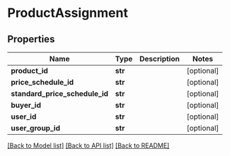 # ProductAssignment

## Properties
Name | Type | Description | Notes
------------ | ------------- | ------------- | -------------
**product_id** | **str** |  | [optional] 
**price_schedule_id** | **str** |  | [optional] 
**standard_price_schedule_id** | **str** |  | [optional] 
**buyer_id** | **str** |  | [optional] 
**user_id** | **str** |  | [optional] 
**user_group_id** | **str** |  | [optional] 

[[Back to Model list]](../README.md#documentation-for-models) [[Back to API list]](../README.md#documentation-for-api-endpoints) [[Back to README]](../README.md)


